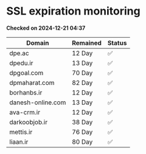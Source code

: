 # SSL expiration monitoring

**Checked on 2024-12-21 04:37**

| Domain | Remained | Status       |
|--------|----------|--------------|
| dpe.ac     | 12 Day   | ✅ |
| dpedu.ir     | 13 Day   | ✅ |
| dpgoal.com     | 70 Day   | ✅ |
| dpmaharat.com     | 82 Day   | ✅ |
| borhanbs.ir     | 12 Day   | ✅ |
| danesh-online.com     | 13 Day   | ✅ |
| ava-crm.ir     | 12 Day   | ✅ |
| darkoobjob.ir     | 38 Day   | ✅ |
| mettis.ir     | 76 Day   | ✅ |
| liaan.ir     | 80 Day   | ✅ |

